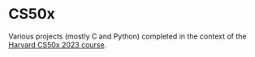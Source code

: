 # CS50x
Various  projects (mostly C and Python) completed in the context of the [Harvard CS50x 2023 course](https://cs50.harvard.edu/x/2023/).

